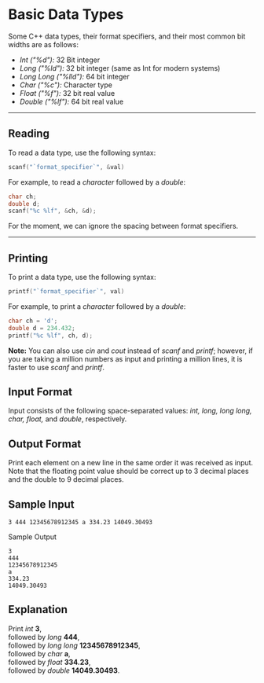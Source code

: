 # Basic Data Types
Some C++ data types, their format specifiers, and their most common bit widths are as follows:

- _Int ("%d"):_ 32 Bit integer
- _Long ("%ld"):_ 32 bit integer (same as Int for modern systems)
- _Long Long ("%lld"):_ 64 bit integer
- _Char ("%c"):_ Character type
- _Float ("%f"):_ 32 bit real value
- _Double ("%lf"):_ 64 bit real value
****
## Reading 
To read a data type, use the following syntax:
```C++
scanf("`format_specifier`", &val)
```
For example, to read a _character_ followed by a _double_:
```C++
char ch;
double d;
scanf("%c %lf", &ch, &d);
```
For the moment, we can ignore the spacing between format specifiers.
****
## Printing 
To print a data type, use the following syntax:
```C++
printf("`format_specifier`", val)
```
For example, to print a _character_ followed by a _double_:
```C++
char ch = 'd';
double d = 234.432;
printf("%c %lf", ch, d);
```
**Note:** You can also use _cin_ and _cout_ instead of _scanf_ and _printf_; however, if you are taking a million numbers as input and printing a million lines, it is faster to use _scanf_ and _printf_.

## Input Format

Input consists of the following space-separated values: _int, long, long long, char, float,_ and _double_, respectively.

## Output Format

Print each element on a new line in the same order it was received as input. Note that the floating point value should be correct up to 3 decimal places and the double to 9 decimal places.

## Sample Input
```
3 444 12345678912345 a 334.23 14049.30493
```
Sample Output
```
3
444
12345678912345
a
334.23
14049.30493
```
## Explanation

Print _int_ **3**,  
followed by _long_ **444**,  
followed by _long long_ **12345678912345**,  
followed by _char_ **a**,  
followed by _float_ **334.23**,  
followed by _double_ **14049.30493**.
